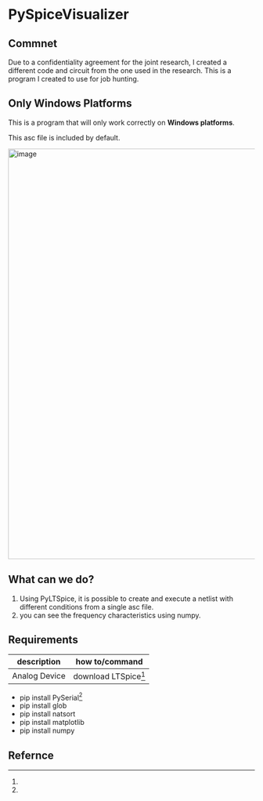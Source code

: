 
# PySpiceVisualizer

## Commnet
Due to a confidentiality agreement for the joint research, I created a different code and circuit from the one used in the research. This is a program I created to use for job hunting.

## Only Windows Platforms
This is a program that will only work correctly on **Windows platforms**.

This asc file is included by default.

<img width="837" alt="image" src="https://github.com/yamanaka-ken/PySpiceVisualizer/assets/129924234/c3ea6aba-365b-426f-902f-a77b4d69405d">

## What can we do?
1. Using PyLTSpice, it is possible to create and execute a netlist with different conditions from a single asc file.
2. you can see the frequency characteristics using numpy.

## Requirements
| description | how to/command |
| ---- | ---- |
| Analog Device| download LTSpice[^1] |
* pip install PySerial[^2]
* pip install glob
* pip install natsort
* pip install matplotlib
* pip install numpy

## Refernce
[^1]:
[^2]: